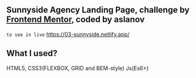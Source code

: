 ## Sunnyside Agency Landing Page, challenge by [Frontend Mentor](https://www.frontendmentor.io/challenges/sunnyside-agency-landing-page-7yVs3B6ef), coded by aslanov

`to see in live` https://03-sunnyside.netlify.app/

## What I used?
HTML5, CSS3(FLEXBOX, GRID and BEM-style) Js(Es6+)
